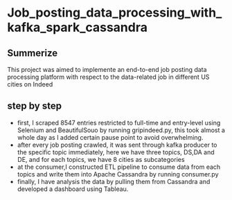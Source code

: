 # Job_posting_data_processing_with_kafka_spark_cassandra
## Summerize
This project was aimed to implemente an end-to-end job posting data processing platform with respect to the data-related job in different US cities on Indeed 
## step by step
 - first, I scraped 8547 entries restricted to full-time and entry-level using Selenium and BeautifulSouo by running gripindeed.py, this took almost a whole day as I added certain pause point to avoid overwhelming.
 - after every job posting crawled, it was sent through kafka producer to the specific topic immediately, here we have three topics, DS,DA and DE, and for each topics, we have 8 cities as subcategories
 - at the consumer,I constructed ETL pipeline to consume data from each topics and write them into Apache Cassandra by running consumer.py
 - finally, I have analysis the data by pulling them from Cassandra and developed a dashboard using Tableau.
